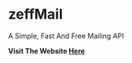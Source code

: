 # zeffMail

A Simple, Fast And Free Mailing API

**Visit The Website [Here]("https://github.com/GNVageesh/zeffMail")**
